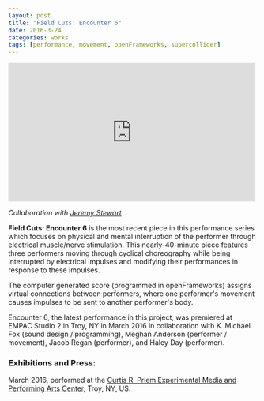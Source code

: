```yaml
---
layout: post
title: "Field Cuts: Encounter 6"
date: 2016-3-24
categories: works
tags: [performance, movement, openFrameworks, supercollider]
---
```


<iframe class="center" src="https://player.vimeo.com/video/159868244" width="500" height="281" frameborder="0" webkitallowfullscreen mozallowfullscreen allowfullscreen></iframe>

*Collaboration with [Jeremy Stewart](http://blindelephants.com)*

__Field Cuts: Encounter 6__ is the most recent piece in this performance series which focuses on physical and mental interruption of the performer through electrical muscle/nerve stimulation. This nearly-40-minute piece features three performers moving through cyclical choreography while being interrupted by electrical impulses and modifying their performances in response to these impulses.

The computer generated score (programmed in openFrameworks) assigns virtual connections between performers, where one performer's movement causes impulses to be sent to another performer's body.

Encounter 6, the latest performance in this project, was premiered at EMPAC Studio 2 in Troy, NY in March 2016 in collaboration with K. Michael Fox (sound design / programming), Meghan Anderson (performer / movement), Jacob Regan (performer), and Haley Day (performer).

### Exhibitions and Press:

March 2016, performed at the [Curtis R. Priem Experimental Media and Performing Arts Center](http://www.hass.rpi.edu/pl/hass-events/?objectID=100004110), Troy, NY, US.
